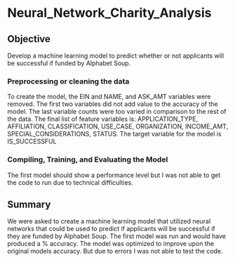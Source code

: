 # Neural_Network_Charity_Analysis

## Objective 
Develop a machine learning model to predict whether or not applicants will be successful if funded by Alphabet Soup.

### Preprocessing or cleaning the data
To create the model, the EIN and NAME, and ASK_AMT variables were removed. The first two variables did not add value to the accuracy of the model. The last variable counts were too varied in comparison to the rest of the data. The final list of feature variables is: APPLICATION_TYPE, AFFILIATION, CLASSIFICATION, USE_CASE, ORGANIZATION, INCOME_AMT, SPECIAL_CONSIDERATIONS, STATUS. The target variable for the model is IS_SUCCESSFUL

### Compiling, Training, and Evaluating the Model
The first model should show  a performance level but I was not able to get the code to run due to technical difficulties. 

## Summary 
We were asked to create a machine learning model that utilized neural networks that could be used to predict if applicants will be successful if they are funded by Alphabet Soup. The first model was run and would have produced a % accuracy. The model was optimized to improve upon the original models accuracy. But due to errors I was not able to test the code.
